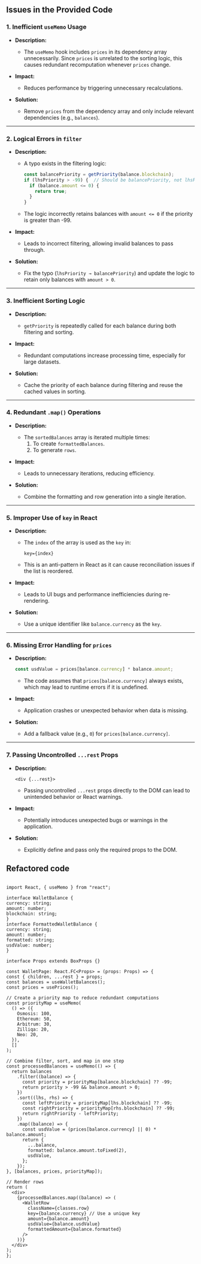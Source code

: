 
## **Issues in the Provided Code**

### **1. Inefficient `useMemo` Usage**
- **Description:**
  - The `useMemo` hook includes `prices` in its dependency array unnecessarily. Since `prices` is unrelated to the sorting logic, this causes redundant recomputation whenever `prices` change.

- **Impact:**
  - Reduces performance by triggering unnecessary recalculations.

- **Solution:**
  - Remove `prices` from the dependency array and only include relevant dependencies (e.g., `balances`).

---

### **2. Logical Errors in `filter`**
- **Description:**
  - A typo exists in the filtering logic:
    ```typescript
    const balancePriority = getPriority(balance.blockchain);
    if (lhsPriority > -99) {  // Should be balancePriority, not lhsPriority
      if (balance.amount <= 0) {
        return true;
      }
    }
    ```
  - The logic incorrectly retains balances with `amount <= 0` if the priority is greater than -99.

- **Impact:**
  - Leads to incorrect filtering, allowing invalid balances to pass through.

- **Solution:**
  - Fix the typo (`lhsPriority → balancePriority`) and update the logic to retain only balances with `amount > 0`.

---

### **3. Inefficient Sorting Logic**
- **Description:**
  - `getPriority` is repeatedly called for each balance during both filtering and sorting.

- **Impact:**
  - Redundant computations increase processing time, especially for large datasets.

- **Solution:**
  - Cache the priority of each balance during filtering and reuse the cached values in sorting.

---

### **4. Redundant `.map()` Operations**
- **Description:**
  - The `sortedBalances` array is iterated multiple times:
    1. To create `formattedBalances`.
    2. To generate `rows`.

- **Impact:**
  - Leads to unnecessary iterations, reducing efficiency.

- **Solution:**
  - Combine the formatting and row generation into a single iteration.

---

### **5. Improper Use of `key` in React**
- **Description:**
  - The `index` of the array is used as the `key` in:
    ```tsx
    key={index}
    ```
  - This is an anti-pattern in React as it can cause reconciliation issues if the list is reordered.

- **Impact:**
  - Leads to UI bugs and performance inefficiencies during re-rendering.

- **Solution:**
  - Use a unique identifier like `balance.currency` as the `key`.

---

### **6. Missing Error Handling for `prices`**
- **Description:**
  ```typescript
  const usdValue = prices[balance.currency] * balance.amount;
  ```
  - The code assumes that `prices[balance.currency]` always exists, which may lead to runtime errors if it is undefined.

- **Impact:**
  - Application crashes or unexpected behavior when data is missing.

- **Solution:**
  - Add a fallback value (e.g., `0`) for `prices[balance.currency]`.

---

### **7. Passing Uncontrolled `...rest` Props**
- **Description:**
  ```tsx
  <div {...rest}>
  ```
  - Passing uncontrolled `...rest` props directly to the DOM can lead to unintended behavior or React warnings.

- **Impact:**
  - Potentially introduces unexpected bugs or warnings in the application.

- **Solution:**
  - Explicitly define and pass only the required props to the DOM.

## **Refactored code**
  ```tsx
 
import React, { useMemo } from "react";

interface WalletBalance {
  currency: string;
  amount: number;
  blockchain: string;
}
interface FormattedWalletBalance {
  currency: string;
  amount: number;
  formatted: string;
  usdValue: number;
}

interface Props extends BoxProps {}

const WalletPage: React.FC<Props> = (props: Props) => {
  const { children, ...rest } = props;
  const balances = useWalletBalances();
  const prices = usePrices();

  // Create a priority map to reduce redundant computations
  const priorityMap = useMemo(
    () => ({
      Osmosis: 100,
      Ethereum: 50,
      Arbitrum: 30,
      Zilliqa: 20,
      Neo: 20,
    }),
    []
  );

  // Combine filter, sort, and map in one step
  const processedBalances = useMemo(() => {
    return balances
      .filter((balance) => {
        const priority = priorityMap[balance.blockchain] ?? -99;
        return priority > -99 && balance.amount > 0;
      })
      .sort((lhs, rhs) => {
        const leftPriority = priorityMap[lhs.blockchain] ?? -99;
        const rightPriority = priorityMap[rhs.blockchain] ?? -99;
        return rightPriority - leftPriority;
      })
      .map((balance) => {
        const usdValue = (prices[balance.currency] || 0) * balance.amount;
        return {
          ...balance,
          formatted: balance.amount.toFixed(2),
          usdValue,
        };
      });
  }, [balances, prices, priorityMap]);

  // Render rows
  return (
    <div>
      {processedBalances.map((balance) => (
        <WalletRow
          className={classes.row}
          key={balance.currency} // Use a unique key
          amount={balance.amount}
          usdValue={balance.usdValue}
          formattedAmount={balance.formatted}
        />
      ))}
    </div>
  );
};

  ```